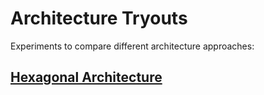 # Architecture Tryouts

Experiments to compare different architecture approaches:


## [Hexagonal Architecture](hexagonal)

